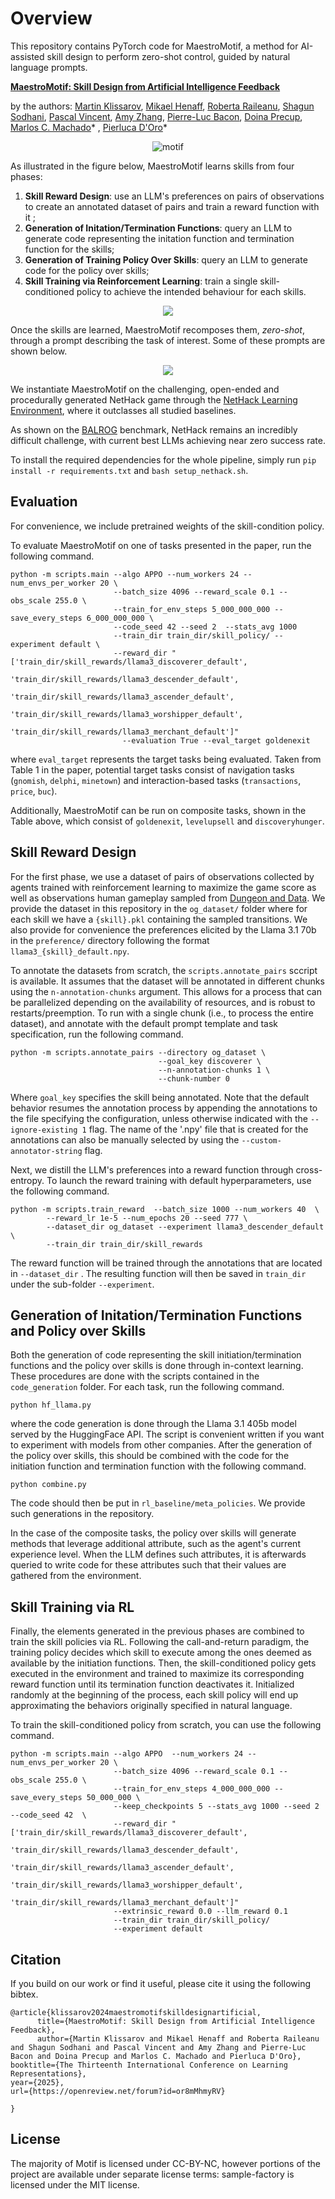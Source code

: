 # Overview
This repository contains PyTorch code for MaestroMotif, a method for AI-assisted skill design to perform zero-shot control, guided by natural language prompts.

**[MaestroMotif: Skill Design from Artificial Intelligence Feedback](https://arxiv.org/abs/2412.08542)**

by the authors: [Martin Klissarov](https://mklissa.github.io/),  [Mikael Henaff](https://www.mikaelhenaff.com/), [Roberta Raileanu](https://rraileanu.github.io/), [Shagun Sodhani](https://shagunsodhani.com/),  [Pascal Vincent](https://mila.quebec/en/person/pascal-vincent/), [Amy Zhang](https://amyzhang.github.io/), [Pierre-Luc Bacon](https://pierrelucbacon.com/), [Doina Precup](https://doinaprecup.github.io), [Marlos C. Machado](https://webdocs.cs.ualberta.ca/~machado/)* ,  [Pierluca D'Oro](https://proceduralia.github.io/)* 



<p align="center">
    <img src="assets/gameplay.gif" alt="motif">
</p>

As illustrated in the figure below, MaestroMotif learns skills from four phases:
1. **Skill Reward Design**: use an LLM's preferences on pairs of observations to create an annotated dataset of pairs and  train a reward function with it ;
2. **Generation of Initation/Termination Functions**: query an LLM to generate code representing the initation function and termination function for the skills;
3. **Generation of Training Policy Over Skills**: query an LLM to generate code for the policy over skills;
4. **Skill Training via Reinforcement Learning**: train a single skill-conditioned policy to achieve the intended behaviour for each skills.


<p align="center">
    <img src="assets/MaestroMotif.jpg" >
</p>


Once the skills are learned, MaestroMotif recomposes them, _zero-shot_, through a prompt describing the task of interest. Some of these prompts are shown below.


<p align="center">
    <img src="assets/table.jpg" >
</p>


We instantiate MaestroMotif on the challenging, open-ended and procedurally generated NetHack game through the [NetHack Learning Environment](https://github.com/heiner/nle), where it outclasses all studied baselines.

As shown on the [BALROG](https://balrogai.com) benchmark, NetHack remains an incredibly difficult challenge, with current best LLMs achieving near zero success rate.

To install the required dependencies for the whole pipeline, simply run `pip install -r requirements.txt` and `bash setup_nethack.sh`.

## Evaluation
For convenience, we include pretrained weights of the skill-condition policy. 

To evaluate MaestroMotif on one of tasks presented in the paper, run the following command.

```
python -m scripts.main --algo APPO --num_workers 24 --num_envs_per_worker 20 \
                       --batch_size 4096 --reward_scale 0.1 --obs_scale 255.0 \
                       --train_for_env_steps 5_000_000_000 --save_every_steps 6_000_000_000 \
                       --code_seed 42 --seed 2  --stats_avg 1000
                       --train_dir train_dir/skill_policy/ --experiment default \
                       --reward_dir "['train_dir/skill_rewards/llama3_discoverer_default',
                                      'train_dir/skill_rewards/llama3_descender_default',
                                      'train_dir/skill_rewards/llama3_ascender_default',
                                      'train_dir/skill_rewards/llama3_worshipper_default',
                                      'train_dir/skill_rewards/llama3_merchant_default']"
                         --evaluation True --eval_target goldenexit 
```
where `eval_target` represents the target tasks being evaluated. Taken from Table 1 in the paper, potential target tasks consist of navigation tasks (`gnomish`, `delphi`, `minetown`) and interaction-based tasks (`transactions`, `price`, `buc`). 

Additionally, MaestroMotif can be run on composite tasks, shown in the Table above, which consist of `goldenexit`, `levelupsell` and `discoveryhunger`.



## Skill Reward Design
For the first phase, we use a dataset of pairs of observations collected by agents
trained with reinforcement learning to maximize the game score as well as observations human gameplay sampled from [Dungeon and Data](https://github.com/facebookresearch/nle/blob/main/DATASET.md). 
We provide the dataset in this repository in the `og_dataset/` folder where for each skill we have a `{skill}.pkl` containing the sampled transitions. We also provide for convenience the preferences elicited by the Llama 3.1 70b in the `preference/` directory following the format `llama3_{skill}_default.npy`.

To annotate the datasets from scratch, the `scripts.annotate_pairs` sccript is available. It assumes that the dataset will be annotated in different chunks using the `n-annotation-chunks` argument. This allows for a process that can be parallelized depending on the availability of resources, and is robust to restarts/preemption. To run with a single chunk (i.e., to process the entire dataset), and annotate with the default prompt template and task specification, run the following command.

```
python -m scripts.annotate_pairs --directory og_dataset \
                                 --goal_key discoverer \
                                 --n-annotation-chunks 1 \
                                 --chunk-number 0
```

Where `goal_key` specifies the skill being annotated. Note that the default behavior resumes the annotation process by appending the annotations to the file specifying the configuration, unless otherwise indicated with the `--ignore-existing 1` flag. The name of the '.npy' file that is created for the annotations can also be manually selected by using the `--custom-annotator-string` flag. 

Next, we distill the LLM's preferences into a reward function through cross-entropy. To launch the reward training with default hyperparameters, use the following command.

```
python -m scripts.train_reward  --batch_size 1000 --num_workers 40  \
        --reward_lr 1e-5 --num_epochs 20 --seed 777 \
        --dataset_dir og_dataset --experiment llama3_descender_default \
        --train_dir train_dir/skill_rewards
```

The reward function will be trained through the annotations that are located in `--dataset_dir` . The resulting function will then be saved in `train_dir` under the sub-folder `--experiment`.

## Generation of Initation/Termination Functions and Policy over Skills

Both the generation of code representing the skill initiation/termination functions and the policy over skills is done through in-context learning. These procedures are done with the scripts contained in the `code_generation` folder. For each task, run the following command.
```
python hf_llama.py
```
where the code generation is done through the Llama 3.1 405b model served by the HuggingFace API. The script is convenient written if you want to experiment with models from other companies. After the generation of the policy over skills, this should be combined with the code for the initiation function and termination function with the following command.

```
python combine.py
```
The code should then be put in `rl_baseline/meta_policies`. We provide such generations in the repository. 

In the case of the composite tasks, the policy over skills will generate methods that leverage additional attribute, such as the agent's current experience level. When the LLM defines such attributes, it is afterwards queried to write code for these attributes such that their values are gathered from the environment.

## Skill Training via RL 

Finally, the elements generated in the previous phases are combined to train the skill policies via RL. Following the call-and-return paradigm, the training policy  decides which skill to execute among the ones deemed as available by the initiation functions. Then, the skill-conditioned policy gets executed in the environment and trained to maximize its corresponding reward function until its termination function deactivates it. Initialized randomly at the beginning of the process, each skill policy will end up approximating the behaviors originally specified in natural language.

To train the skill-conditioned policy from scratch, you can use the following command.

```
python -m scripts.main --algo APPO  --num_workers 24 --num_envs_per_worker 20 \
                       --batch_size 4096 --reward_scale 0.1 --obs_scale 255.0 \
                       --train_for_env_steps 4_000_000_000 --save_every_steps 50_000_000 \
                       --keep_checkpoints 5 --stats_avg 1000 --seed 2 --code_seed 42  \
                       --reward_dir "['train_dir/skill_rewards/llama3_discoverer_default',
                                      'train_dir/skill_rewards/llama3_descender_default',
                                      'train_dir/skill_rewards/llama3_ascender_default',
                                      'train_dir/skill_rewards/llama3_worshipper_default',
                                      'train_dir/skill_rewards/llama3_merchant_default']"
                       --extrinsic_reward 0.0 --llm_reward 0.1
                       --train_dir train_dir/skill_policy/
                       --experiment default
```

## Citation
If you build on our work or find it useful, please cite it using the following bibtex.

```
@article{klissarov2024maestromotifskilldesignartificial,
      title={MaestroMotif: Skill Design from Artificial Intelligence Feedback}, 
      author={Martin Klissarov and Mikael Henaff and Roberta Raileanu and Shagun Sodhani and Pascal Vincent and Amy Zhang and Pierre-Luc Bacon and Doina Precup and Marlos C. Machado and Pierluca D'Oro},
booktitle={The Thirteenth International Conference on Learning Representations},
year={2025},
url={https://openreview.net/forum?id=or8mMhmyRV}

}
```

## License

The majority of Motif is licensed under CC-BY-NC, however portions of the project are available under separate license terms: sample-factory is licensed under the MIT license.
